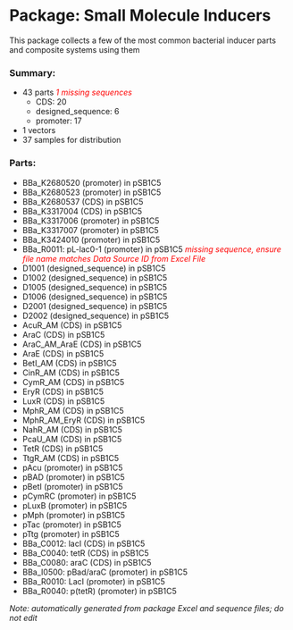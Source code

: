 # Package: Small Molecule Inducers

This package collects a few of the most common bacterial inducer parts and composite systems using them

### Summary:

- 43 parts _<span style="color:red">1 missing sequences</span>_
    - CDS: 20
    - designed_sequence: 6
    - promoter: 17
- 1 vectors
- 37 samples for distribution

### Parts:

- BBa_K2680520 (promoter) in pSB1C5
- BBa_K2680523 (promoter) in pSB1C5
- BBa_K2680537 (CDS) in pSB1C5
- BBa_K3317004 (CDS) in pSB1C5
- BBa_K3317006 (promoter) in pSB1C5
- BBa_K3317007 (promoter) in pSB1C5
- BBa_K3424010 (promoter) in pSB1C5
- BBa_R0011: pL-lac0-1 (promoter) in pSB1C5 _<span style="color:red">missing sequence, ensure file name matches Data Source ID from Excel File</span>_
- D1001 (designed_sequence) in pSB1C5
- D1002 (designed_sequence) in pSB1C5
- D1005 (designed_sequence) in pSB1C5
- D1006 (designed_sequence) in pSB1C5
- D2001 (designed_sequence) in pSB1C5
- D2002 (designed_sequence) in pSB1C5
- AcuR_AM (CDS) in pSB1C5
- AraC (CDS) in pSB1C5
- AraC_AM_AraE (CDS) in pSB1C5
- AraE (CDS) in pSB1C5
- BetI_AM (CDS) in pSB1C5
- CinR_AM (CDS) in pSB1C5
- CymR_AM (CDS) in pSB1C5
- EryR (CDS) in pSB1C5
- LuxR (CDS) in pSB1C5
- MphR_AM (CDS) in pSB1C5
- MphR_AM_EryR (CDS) in pSB1C5
- NahR_AM (CDS) in pSB1C5
- PcaU_AM (CDS) in pSB1C5
- TetR (CDS) in pSB1C5
- TtgR_AM (CDS) in pSB1C5
- pAcu (promoter) in pSB1C5
- pBAD (promoter) in pSB1C5
- pBetI (promoter) in pSB1C5
- pCymRC (promoter) in pSB1C5
- pLuxB (promoter) in pSB1C5
- pMph (promoter) in pSB1C5
- pTac (promoter) in pSB1C5
- pTtg (promoter) in pSB1C5
- BBa_C0012: lacI (CDS) in pSB1C5
- BBa_C0040: tetR (CDS) in pSB1C5
- BBa_C0080: araC (CDS) in pSB1C5
- BBa_I0500: pBad/araC (promoter) in pSB1C5
- BBa_R0010: LacI (promoter) in pSB1C5
- BBa_R0040: p(tetR) (promoter) in pSB1C5

_Note: automatically generated from package Excel and sequence files; do not edit_
